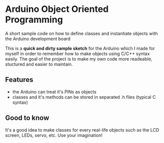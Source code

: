 # Arduino Object Oriented Programming
A short sample code on how to define classes and instantiate objects with the Arduino development board


This is a **quick and dirty sample sketch** for the Arduino which I made for myself in order to remember how to make objects using C/C++ syntax easily.
The goal of the project is to make my own code more readeable, stuctured and easier to maintain.

## Features
- the Arduino can treat it's PINs as objects
- classes and it's methods can be stored in separated .h files (typical C syntax)

## Good to know
It's a good idea to make classes for every real-life objects such as the LCD screen, LEDs, servo, etc. Use your imagination!
